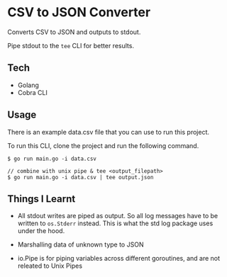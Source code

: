 # CSV to JSON Converter

Converts CSV to JSON and outputs to stdout.

Pipe stdout to the `tee` CLI for better results.

## Tech

- Golang
- Cobra CLI

## Usage

There is an example data.csv file that you can use to run this project.

To run this CLI, clone the project and run the following command.

```
$ go run main.go -i data.csv

// combine with unix pipe & tee <output_filepath>
$ go run main.go -i data.csv | tee output.json
```

## Things I Learnt

- All stdout writes are piped as output. So all log messages have to be written to `os.Stderr` instead. This is what the std log package uses under the hood.

- Marshalling data of unknown type to JSON

- io.Pipe is for piping variables across different goroutines, and are not releated to Unix Pipes
